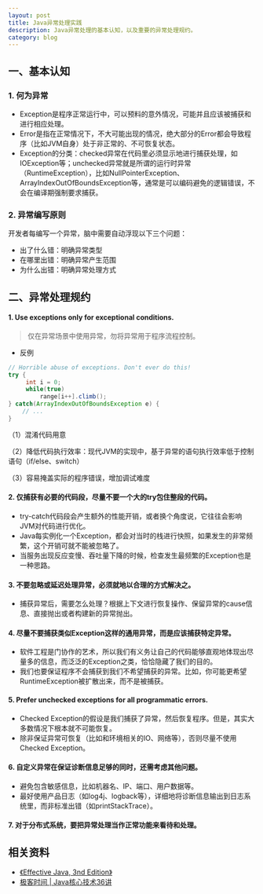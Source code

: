 ```yaml
---
layout: post
title: Java异常处理实践
description: Java异常处理的基本认知，以及重要的异常处理规约。
category: blog
---
```


## 一、基本认知

### 1. 何为异常

- Exception是程序正常运行中，可以预料的意外情况，可能并且应该被捕获和进行相应处理。
- Error是指在正常情况下，不大可能出现的情况，绝大部分的Error都会导致程序（比如JVM自身）处于非正常的、不可恢复状态。
- Exception的分类：checked异常在代码里必须显示地进行捕获处理，如IOException等；unchecked异常就是所谓的运行时异常（RuntimeException），比如NullPointerException、ArrayIndexOutOfBoundsException等，通常是可以编码避免的逻辑错误，不会在编译期强制要求捕获。

### 2. 异常编写原则

开发者每编写一个异常，脑中需要自动浮现以下三个问题：

- 出了什么错：明确异常类型
- 在哪里出错：明确异常产生范围
- 为什么出错：明确异常处理方式



## 二、异常处理规约

#### 1. Use exceptions only for exceptional conditions.

>仅在异常场景中使用异常，勿将异常用于程序流程控制。

- 反例

```java
// Horrible abuse of exceptions. Don't ever do this!
try {
     int i = 0;
     while(true)
         range[i++].climb();
} catch(ArrayIndexOutOfBoundsException e) {
    // ...
}
```

（1）混淆代码用意

（2）降低代码执行效率：现代JVM的实现中，基于异常的语句执行效率低于控制语句（if/else、switch）

（3）容易掩盖实际的程序错误，增加调试难度

#### 2. 仅捕获有必要的代码段，尽量不要一个大的try包住整段的代码。

- try-catch代码段会产生额外的性能开销，或者换个角度说，它往往会影响JVM对代码进行优化。
- Java每实例化一个Exception，都会对当时的栈进行快照，如果发生的非常频繁，这个开销可就不能被忽略了。
- 当服务出现反应变慢、吞吐量下降的时候，检查发生最频繁的Exception也是一种思路。

#### 3. 不要忽略或延迟处理异常，必须就地以合理的方式解决之。

- 捕获异常后，需要怎么处理？根据上下文进行恢复操作、保留异常的cause信息、直接抛出或者构建新的异常抛出。

#### 4. 尽量不要捕获类似Exception这样的通用异常，而是应该捕获特定异常。

- 软件工程是门协作的艺术，所以我们有义务让自己的代码能够直观地体现出尽量多的信息，而泛泛的Exception之类，恰恰隐藏了我们的目的。
- 我们也要保证程序不会捕获到我们不希望捕获的异常。比如，你可能更希望RuntimeException被扩散出来，而不是被捕获。

#### 5. Prefer unchecked exceptions for all programmatic errors.

- Checked Exception的假设是我们捕获了异常，然后恢复程序。但是，其实大多数情况下根本就不可能恢复。
- 除非保证异常可恢复（比如和环境相关的IO、网络等），否则尽量不使用Checked Exception。

#### 6. 自定义异常在保证诊断信息足够的同时，还需考虑其他问题。

- 避免包含敏感信息，比如机器名、IP、端口、用户数据等。
- 最好使用产品日志（如log4j、logback等），详细地将诊断信息输出到日志系统里，而非标准出错（如printStackTrace）。

#### 7. 对于分布式系统，要把异常处理当作正常功能来看待和处理。



## 相关资料

* [《Effective Java, 3nd Edition》][1]
* [极客时间 | Java核心技术36讲][2]

[1]: https://www.amazon.cn/dp/0134685997/ref=sr_1_5?ie=UTF8&qid=1548813422&sr=8-5&keywords=effective+java
[2]: https://time.geekbang.org/column/intro/82

